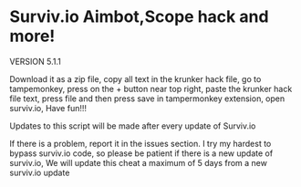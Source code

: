 # Surviv.io Aimbot,Scope hack and more!
VERSION 5.1.1

Download it as a zip file, copy all text in the krunker hack file, go to tampemonkey, press on the + button near top right, paste the krunker hack file text, press file and then press save in tampermonkey extension, open surviv.io, Have fun!!!

Updates to this script will be made after every update of Surviv.io

If there is a problem, report it in the issues section.
I try my hardest to bypass surviv.io code, so please be patient if there is a new update of surviv.io, We will update this cheat a maximum of 5 days from a new surviv.io update
